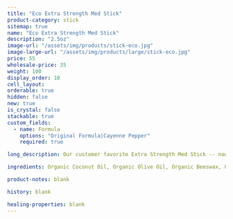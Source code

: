 ```yaml
---
title: "Eco Extra Strength Med Stick"
product-category: stick
sitemap: true
name: "Eco Extra Strength Med Stick"
description: "2.5oz"
image-url: "/assets/img/products/stick-eco.jpg"
image-large-url: "/assets/img/products/large/stick-eco.jpg"
price: 55
wholesale-price: 35
weight: 100
display_order: 10
cell_layout:
orderable: true
hidden: false
new: true
is_crystal: false
stackable: true
custom_fields:
  - name: Formula
    options: "Original Formula|Cayenne Pepper"
    required: true

long_description: Our customer favorite Extra Strength Med Stick -- now in an all new durable, eco-friendly, and 100% biodegradable cardboard container. All-organic ingredients sourced directly from nature to ease aches, pains, burns, and scars. Coconut oil and olive oil work by nourishing the skin while the anti-inflammatory properties of beeswax, shea butter, lavender and eucalyptus essential oils relieve the muscles.

ingredients: Organic Coconut Oil, Organic Olive Oil, Organic Beeswax, Unrefined Pure Cocoa Butter, Unrefined Pure Shea Butter, Organic Sunflower Lecithin, Tapioca Starch, Essential Oils.

product-notes: blank

history: blank

healing-properties: blank
---
```

